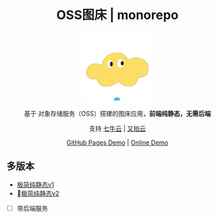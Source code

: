 <h1 align="center"> OSS图床 | monorepo </h1>

<p align="center"><img width="160px" src="./packages/client/public/favicon.ico"/></p>

<p align="center">基于 对象存储服务（OSS）搭建的图床应用，<strong>前端纯静态，无需后端</strong></p>

<p align="center">支持 <a target="_blank" href="https://www.qiniu.com/products/kodo">七牛云</a> | <a target="_blank" href="https://www.upyun.com/products/file-storage">又拍云</a></p>

<p align="center">
<a href="https://atqq.github.io/image-bed-qiniu/" target="_blank">GitHub Pages Demo</a> |
<a href="https://imgbed.sugarat.top/" target="_blank">Online Demo</a>
</p>

## 多版本
* [极简纯静态v1](./packages/static-web)
* 🚩[极简纯静态v2](./packages/client)
* [ ] 带后端服务
